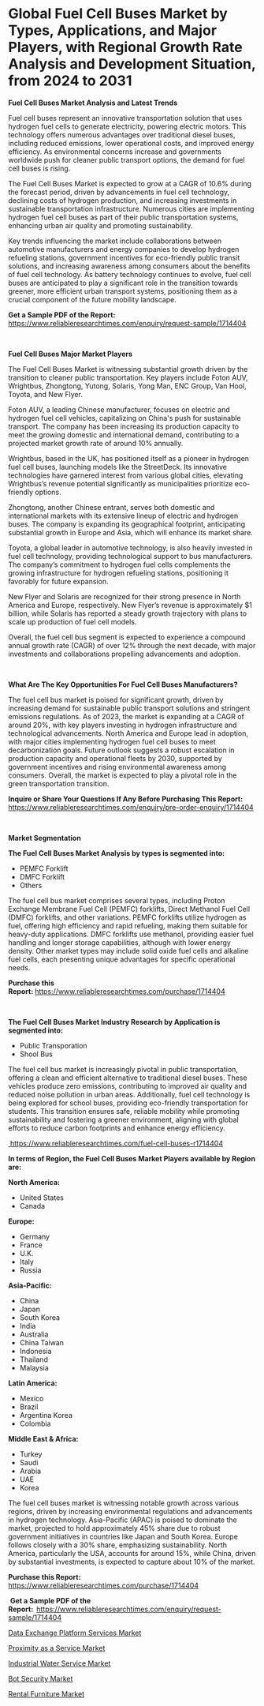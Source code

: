 <p><h1>Global Fuel Cell Buses Market by Types, Applications, and Major Players, with Regional Growth Rate Analysis and Development Situation, from 2024 to 2031</h1></p><p><strong>Fuel Cell Buses Market Analysis and Latest Trends</strong></p>
<p><p>Fuel cell buses represent an innovative transportation solution that uses hydrogen fuel cells to generate electricity, powering electric motors. This technology offers numerous advantages over traditional diesel buses, including reduced emissions, lower operational costs, and improved energy efficiency. As environmental concerns increase and governments worldwide push for cleaner public transport options, the demand for fuel cell buses is rising.</p><p>The Fuel Cell Buses Market is expected to grow at a CAGR of 10.6% during the forecast period, driven by advancements in fuel cell technology, declining costs of hydrogen production, and increasing investments in sustainable transportation infrastructure. Numerous cities are implementing hydrogen fuel cell buses as part of their public transportation systems, enhancing urban air quality and promoting sustainability.</p><p>Key trends influencing the market include collaborations between automotive manufacturers and energy companies to develop hydrogen refueling stations, government incentives for eco-friendly public transit solutions, and increasing awareness among consumers about the benefits of fuel cell technology. As battery technology continues to evolve, fuel cell buses are anticipated to play a significant role in the transition towards greener, more efficient urban transport systems, positioning them as a crucial component of the future mobility landscape.</p></p>
<p><strong>Get a Sample PDF of the Report:&nbsp;</strong> <a href="https://www.reliableresearchtimes.com/enquiry/request-sample/1714404?utm_campaign=1630&utm_medium=2&utm_source=Github&utm_content=ia&utm_term=22102024&utm_id=fuel-cell-buses">https://www.reliableresearchtimes.com/enquiry/request-sample/1714404</a></p>
<p>&nbsp;</p>
<p><strong>Fuel Cell Buses Major Market Players</strong></p>
<p><p>The Fuel Cell Buses Market is witnessing substantial growth driven by the transition to cleaner public transportation. Key players include Foton AUV, Wrightbus, Zhongtong, Yutong, Solaris, Yong Man, ENC Group, Van Hool, Toyota, and New Flyer.</p><p>Foton AUV, a leading Chinese manufacturer, focuses on electric and hydrogen fuel cell vehicles, capitalizing on China's push for sustainable transport. The company has been increasing its production capacity to meet the growing domestic and international demand, contributing to a projected market growth rate of around 10% annually.</p><p>Wrightbus, based in the UK, has positioned itself as a pioneer in hydrogen fuel cell buses, launching models like the StreetDeck. Its innovative technologies have garnered interest from various global cities, elevating Wrightbus’s revenue potential significantly as municipalities prioritize eco-friendly options.</p><p>Zhongtong, another Chinese entrant, serves both domestic and international markets with its extensive lineup of electric and hydrogen buses. The company is expanding its geographical footprint, anticipating substantial growth in Europe and Asia, which will enhance its market share.</p><p>Toyota, a global leader in automotive technology, is also heavily invested in fuel cell technology, providing technological support to bus manufacturers. The company’s commitment to hydrogen fuel cells complements the growing infrastructure for hydrogen refueling stations, positioning it favorably for future expansion.</p><p>New Flyer and Solaris are recognized for their strong presence in North America and Europe, respectively. New Flyer’s revenue is approximately $1 billion, while Solaris has reported a steady growth trajectory with plans to scale up production of fuel cell models.</p><p>Overall, the fuel cell bus segment is expected to experience a compound annual growth rate (CAGR) of over 12% through the next decade, with major investments and collaborations propelling advancements and adoption.</p></p>
<p>&nbsp;</p>
<p><strong>What Are The Key Opportunities For Fuel Cell Buses Manufacturers?</strong></p>
<p><p>The fuel cell bus market is poised for significant growth, driven by increasing demand for sustainable public transport solutions and stringent emissions regulations. As of 2023, the market is expanding at a CAGR of around 20%, with key players investing in hydrogen infrastructure and technological advancements. North America and Europe lead in adoption, with major cities implementing hydrogen fuel cell buses to meet decarbonization goals. Future outlook suggests a robust escalation in production capacity and operational fleets by 2030, supported by government incentives and rising environmental awareness among consumers. Overall, the market is expected to play a pivotal role in the green transportation transition.</p></p>
<p><strong>Inquire or Share Your Questions If Any Before Purchasing This Report:</strong> <a href="https://www.reliableresearchtimes.com/enquiry/pre-order-enquiry/1714404?utm_campaign=1630&utm_medium=2&utm_source=Github&utm_content=ia&utm_term=22102024&utm_id=fuel-cell-buses">https://www.reliableresearchtimes.com/enquiry/pre-order-enquiry/1714404</a></p>
<p>&nbsp;</p>
<p><strong>Market Segmentation</strong></p>
<p><strong>The Fuel Cell Buses Market Analysis by types is segmented into:</strong></p>
<p><ul><li>PEMFC Forklift</li><li>DMFC Forklift</li><li>Others</li></ul></p>
<p><p>The fuel cell bus market comprises several types, including Proton Exchange Membrane Fuel Cell (PEMFC) forklifts, Direct Methanol Fuel Cell (DMFC) forklifts, and other variations. PEMFC forklifts utilize hydrogen as fuel, offering high efficiency and rapid refueling, making them suitable for heavy-duty applications. DMFC forklifts use methanol, providing easier fuel handling and longer storage capabilities, although with lower energy density. Other market types may include solid oxide fuel cells and alkaline fuel cells, each presenting unique advantages for specific operational needs.</p></p>
<p><strong>Purchase this Report:&nbsp;</strong><a href="https://www.reliableresearchtimes.com/purchase/1714404?utm_campaign=1630&utm_medium=2&utm_source=Github&utm_content=ia&utm_term=22102024&utm_id=fuel-cell-buses">https://www.reliableresearchtimes.com/purchase/1714404</a></p>
<p>&nbsp;</p>
<p><strong>The Fuel Cell Buses Market Industry Research by Application is segmented into:</strong></p>
<p><ul><li>Public Transporation</li><li>Shool Bus</li></ul></p>
<p><p>The fuel cell bus market is increasingly pivotal in public transportation, offering a clean and efficient alternative to traditional diesel buses. These vehicles produce zero emissions, contributing to improved air quality and reduced noise pollution in urban areas. Additionally, fuel cell technology is being explored for school buses, providing eco-friendly transportation for students. This transition ensures safe, reliable mobility while promoting sustainability and fostering a greener environment, aligning with global efforts to reduce carbon footprints and enhance energy efficiency.</p></p>
<p><a href="https://www.reliableresearchtimes.com/fuel-cell-buses-r1714404?utm_campaign=1630&utm_medium=2&utm_source=Github&utm_content=ia&utm_term=22102024&utm_id=fuel-cell-buses">&nbsp;https://www.reliableresearchtimes.com/fuel-cell-buses-r1714404</a></p>
<p><strong>In terms of Region, the Fuel Cell Buses Market Players available by Region are:</strong></p>
<p>
    <p> <strong> North America: </strong>
        <ul>
            <li>United States</li>
            <li>Canada</li>
        </ul>
        </p> 
    <p> <strong> Europe: </strong>
        <ul>
            <li>Germany</li>
            <li>France</li>
            <li>U.K.</li>
            <li>Italy</li>
            <li>Russia</li>
        </ul>
        </p> 
    <p> <strong> Asia-Pacific: </strong>
        <ul>
            <li>China</li>
            <li>Japan</li>
            <li>South Korea</li>
            <li>India</li>
            <li>Australia</li>
            <li>China Taiwan</li>
            <li>Indonesia</li>
            <li>Thailand</li>
            <li>Malaysia</li>
        </ul>
        </p> 
    <p> <strong> Latin America: </strong>
        <ul>
            <li>Mexico</li>
            <li>Brazil</li>
            <li>Argentina Korea</li>
            <li>Colombia</li>
        </ul>
        </p> 
    <p> <strong> Middle East & Africa: </strong>
        <ul>
            <li>Turkey</li>
            <li>Saudi</li>
            <li>Arabia</li>
            <li>UAE</li>
            <li>Korea</li>
        </ul>
    </p>
    </p>
<p><p>The fuel cell buses market is witnessing notable growth across various regions, driven by increasing environmental regulations and advancements in hydrogen technology. Asia-Pacific (APAC) is poised to dominate the market, projected to hold approximately 45% share due to robust government initiatives in countries like Japan and South Korea. Europe follows closely with a 30% share, emphasizing sustainability. North America, particularly the USA, accounts for around 15%, while China, driven by substantial investments, is expected to capture about 10% of the market.</p></p>
<p><strong>Purchase this Report: </strong><a href="https://www.reliableresearchtimes.com/purchase/1714404?utm_campaign=1630&utm_medium=2&utm_source=Github&utm_content=ia&utm_term=22102024&utm_id=fuel-cell-buses">https://www.reliableresearchtimes.com/purchase/1714404</a></p>
<p>&nbsp;<strong>Get a Sample PDF of the Report:&nbsp;&nbsp;</strong><a href="https://www.reliableresearchtimes.com/enquiry/request-sample/1714404?utm_campaign=1630&utm_medium=2&utm_source=Github&utm_content=ia&utm_term=22102024&utm_id=fuel-cell-buses">https://www.reliableresearchtimes.com/enquiry/request-sample/1714404</a></p>
<p><strong></strong></p>
<p><p><a href="https://www.linkedin.com/pulse/data-exchange-platform-services-revenue-growth-report-2024-2o3te?utm_campaign=1630&utm_medium=2&utm_source=Github&utm_content=ia&utm_term=22102024&utm_id=fuel-cell-buses">Data Exchange Platform Services Market</a></p><p><a href="https://www.linkedin.com/pulse/future-ready-strategic-insights-global-proximity-service-kugmc?utm_campaign=1630&utm_medium=2&utm_source=Github&utm_content=ia&utm_term=22102024&utm_id=fuel-cell-buses">Proximity as a Service Market</a></p><p><a href="https://www.linkedin.com/pulse/industrial-water-service-market-trends-strategic-insights-7jtee?utm_campaign=1630&utm_medium=2&utm_source=Github&utm_content=ia&utm_term=22102024&utm_id=fuel-cell-buses">Industrial Water Service Market</a></p><p><a href="https://www.linkedin.com/pulse/bot-security-market-trends-insights-type-application-analysis-usnzc?utm_campaign=1630&utm_medium=2&utm_source=Github&utm_content=ia&utm_term=22102024&utm_id=fuel-cell-buses">Bot Security Market</a></p><p><a href="https://www.linkedin.com/pulse/consumer-behavior-shifts-rental-furniture-market-demand-analysis-hewrc?utm_campaign=1630&utm_medium=2&utm_source=Github&utm_content=ia&utm_term=22102024&utm_id=fuel-cell-buses">Rental Furniture Market</a></p></p>